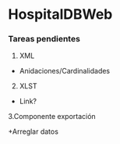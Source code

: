 # HospitalDBWeb

### Tareas pendientes

1. XML
+ Anidaciones/Cardinalidades


2. XLST
+ Link?

3.Componente exportación

+Arreglar datos


